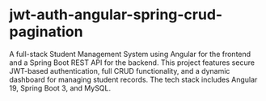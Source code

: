 # jwt-auth-angular-spring-crud-pagination
A full-stack Student Management System using Angular for the frontend and a Spring Boot REST API for the backend. This project features secure JWT-based authentication, full CRUD functionality, and a dynamic dashboard for managing student records. The tech stack includes Angular 19, Spring Boot 3, and MySQL.

